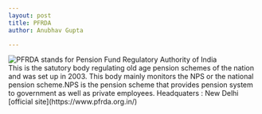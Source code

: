 ```yaml
---
layout: post
title: PFRDA
author: Anubhav Gupta

---
```

<style>
   header{
      
     background-color: rgba(249, 241 ,241 , 0.7);
         font-weight: bolder;
         font-size: larger;
         font-family: fantasy;
        }
      </style>
<img  style="float:left;" src="https://i.postimg.cc/c1RfgfRw/download.jpg">
PFRDA stands for Pension Fund Regulatory Authority of India<br/>
This is the satutory body regulating old age pension schemes of the nation and was set up in 2003. This body mainly monitors the NPS or the national pension scheme.NPS is the pension scheme that provides pension system to government as well as private employees. 
Headquaters : New Delhi
[official site](https://www.pfrda.org.in/)